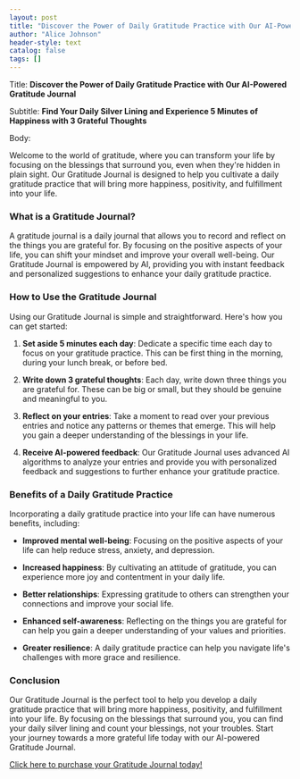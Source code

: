```yaml
---
layout: post
title: "Discover the Power of Daily Gratitude Practice with Our AI-Powered Gratitude Journal"
author: "Alice Johnson"
header-style: text
catalog: false
tags: []
---
```


Title: **Discover the Power of Daily Gratitude Practice with Our AI-Powered Gratitude Journal**

Subtitle: **Find Your Daily Silver Lining and Experience 5 Minutes of Happiness with 3 Grateful Thoughts**

Body:

Welcome to the world of gratitude, where you can transform your life by focusing on the blessings that surround you, even when they're hidden in plain sight. Our Gratitude Journal is designed to help you cultivate a daily gratitude practice that will bring more happiness, positivity, and fulfillment into your life.

### What is a Gratitude Journal?

A gratitude journal is a daily journal that allows you to record and reflect on the things you are grateful for. By focusing on the positive aspects of your life, you can shift your mindset and improve your overall well-being. Our Gratitude Journal is empowered by AI, providing you with instant feedback and personalized suggestions to enhance your daily gratitude practice.

### How to Use the Gratitude Journal

Using our Gratitude Journal is simple and straightforward. Here's how you can get started:

1. **Set aside 5 minutes each day**: Dedicate a specific time each day to focus on your gratitude practice. This can be first thing in the morning, during your lunch break, or before bed.

2. **Write down 3 grateful thoughts**: Each day, write down three things you are grateful for. These can be big or small, but they should be genuine and meaningful to you.

3. **Reflect on your entries**: Take a moment to read over your previous entries and notice any patterns or themes that emerge. This will help you gain a deeper understanding of the blessings in your life.

4. **Receive AI-powered feedback**: Our Gratitude Journal uses advanced AI algorithms to analyze your entries and provide you with personalized feedback and suggestions to further enhance your gratitude practice.

### Benefits of a Daily Gratitude Practice

Incorporating a daily gratitude practice into your life can have numerous benefits, including:

- **Improved mental well-being**: Focusing on the positive aspects of your life can help reduce stress, anxiety, and depression.

- **Increased happiness**: By cultivating an attitude of gratitude, you can experience more joy and contentment in your daily life.

- **Better relationships**: Expressing gratitude to others can strengthen your connections and improve your social life.

- **Enhanced self-awareness**: Reflecting on the things you are grateful for can help you gain a deeper understanding of your values and priorities.

- **Greater resilience**: A daily gratitude practice can help you navigate life's challenges with more grace and resilience.

### Conclusion

Our Gratitude Journal is the perfect tool to help you develop a daily gratitude practice that will bring more happiness, positivity, and fulfillment into your life. By focusing on the blessings that surround you, you can find your daily silver lining and count your blessings, not your troubles. Start your journey towards a more grateful life today with our AI-powered Gratitude Journal.

[Click here to purchase your Gratitude Journal today!](https://www.example.com)